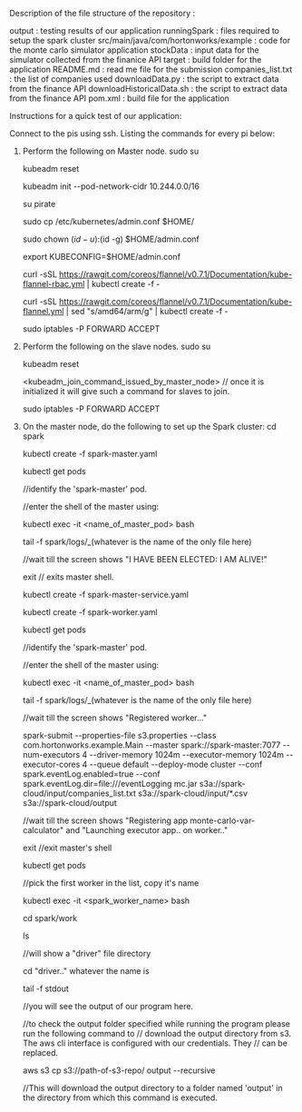 
Description of the file structure of the repository :

output  : testing results of our application
runningSpark : files required to setup the spark cluster
src/main/java/com/hortonworks/example : code for the monte carlo simulator application
stockData :  input data for the simulator collected from the finanice API
target :  build folder for the application
README.md : read me file for the submission
companies_list.txt : the list of companies used
downloadData.py : the script to extract data from the finance API
downloadHistoricalData.sh : the script to extract data from the finance API
pom.xml :  build file for the application

Instructions for a quick test of our application:

Connect to the pis using ssh.
Listing the commands for every pi below:


1.	Perform the following on Master node.
	sudo su

	kubeadm reset

	kubeadm init --pod-network-cidr 10.244.0.0/16

	su pirate

	sudo cp /etc/kubernetes/admin.conf $HOME/

	sudo chown $(id -u):$(id -g) $HOME/admin.conf

	export KUBECONFIG=$HOME/admin.conf

	curl -sSL https://rawgit.com/coreos/flannel/v0.7.1/Documentation/kube-flannel-rbac.yml | kubectl create -f -

	curl -sSL https://rawgit.com/coreos/flannel/v0.7.1/Documentation/kube-flannel.yml | sed "s/amd64/arm/g" | kubectl create -f -

	sudo iptables -P FORWARD ACCEPT

2.	Perform the following on the slave nodes.
	sudo su

	kubeadm reset

	<kubeadm_join_command_issued_by_master_node> // once it is initialized it will give such a command for slaves to join.

	sudo iptables -P FORWARD ACCEPT

3.	On the master node, do the following to set up the Spark cluster:
	cd spark

	kubectl create -f spark-master.yaml

	kubectl get pods

	//identify the 'spark-master' pod.

	//enter the shell of the master using:

	kubectl exec -it <name_of_master_pod> bash

	tail -f spark/logs/_(whatever is the name of the only file here)

	//wait till the screen shows "I HAVE BEEN ELECTED: I AM ALIVE!"

	exit // exits master shell.

	kubectl create -f spark-master-service.yaml

	kubectl create -f spark-worker.yaml

	kubectl get pods

	//identify the 'spark-master' pod.

	//enter the shell of the master using:

	kubectl exec -it <name_of_master_pod> bash

	tail -f spark/logs/_(whatever is the name of the only file here)

	//wait till the screen shows "Registered worker..."

	spark-submit --properties-file s3.properties --class com.hortonworks.example.Main --master spark://spark-master:7077 --num-executors 4 --driver-memory 1024m --executor-memory 1024m --executor-cores 4 --queue default --deploy-mode cluster --conf spark.eventLog.enabled=true --conf spark.eventLog.dir=file:///eventLogging mc.jar s3a://spark-cloud/input/companies_list.txt s3a://spark-cloud/input/*.csv s3a://spark-cloud/output

	//wait till the screen shows "Registering app monte-carlo-var-calculator" and "Launching executor app.. on worker.."

	exit //exit master's shell

	kubectl get pods

	//pick the first worker in the list, copy it's name

	kubectl exec -it <spark_worker_name> bash

	cd spark/work

	ls

	//will show a "driver" file directory

	cd "driver.." whatever the name is

	tail -f stdout

	//you will see the output of our program here.

	//to check the output folder specified while running the program please run the following command to
	// download the output directory from s3. The aws cli interface is configured with our credentials. They
	// can be replaced.

	aws s3 cp s3://path-of-s3-repo/ output --recursive

	//This will download the output directory to a folder named 'output' in the directory from which this command is executed.
